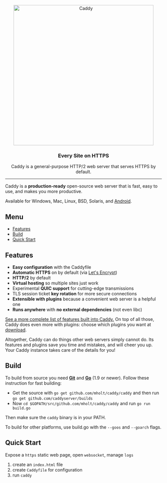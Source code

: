 <p align="center">
    <a href="https://caddyserver.com"><img src="https://user-images.githubusercontent.com/1128849/36338535-05fb646a-136f-11e8-987b-e6901e717d5a.png" alt="Caddy" width="450"></a>
</p>
<h3 align="center">Every Site on HTTPS <!-- Serve Confidently --></h3>
<p align="center">Caddy is a general-purpose HTTP/2 web server that serves HTTPS by default.</p>

---

Caddy is a **production-ready** open-source web server that is fast, easy to use, and makes you more productive.

Available for Windows, Mac, Linux, BSD, Solaris, and [Android](https://github.com/mholt/caddy/wiki/Running-Caddy-on-Android).

## Menu

- [Features](#features)
- [Build](#build)
- [Quick Start](#quick-start)

## Features

- **Easy configuration** with the Caddyfile
- **Automatic HTTPS** on by default (via [Let's Encrypt](https://letsencrypt.org))
- **HTTP/2** by default
- **Virtual hosting** so multiple sites just work
- Experimental **QUIC support** for cutting-edge transmissions
- TLS session ticket **key rotation** for more secure connections
- **Extensible with plugins** because a convenient web server is a helpful one
- **Runs anywhere** with **no external dependencies** (not even libc)

[See a more complete list of features built into Caddy.](https://caddyserver.com/features) On top of all those, Caddy does even more with plugins: choose which plugins you want at [download](https://caddyserver.com/download).

Altogether, Caddy can do things other web servers simply cannot do. Its features and plugins save you time and mistakes, and will cheer you up. Your Caddy instance takes care of the details for you!

## Build

To build from source you need **[Git](https://git-scm.com/downloads)** and **[Go](https://golang.org/doc/install)** (1.9 or newer). Follow these instruction for fast building:

- Get the source with `go get github.com/mholt/caddy/caddy` and then run `go get github.com/caddyserver/builds`
- Now `cd $GOPATH/src/github.com/mholt/caddy/caddy` and run `go run build.go`

Then make sure the `caddy` binary is in your PATH.

To build for other platforms, use build.go with the `--goos` and `--goarch` flags.


## Quick Start

Expose a `https` static web page, open `websocket`, manage `logs`

1. create an `index.html` file
2. create `Caddyfile` for configuration
3. run `caddy`
